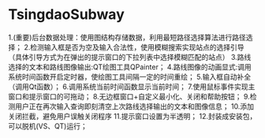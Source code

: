 # TsingdaoSubway

1.(重要)后台数据处理：使用图结构存储数据，利用最短路径选择算法进行路径选择；
2.检测输入框是否为空及输入合法性，使用模糊搜索实现站点的选择引导
（具体引导方式为在弹出的提示窗口的下拉列表中选择模糊匹配的站点）
3.路线选择的文本和路线图像输出:QT绘图工具QPainter；
4.路线图像的动画显式:调用系统时间函数开启定时器，使绘图工具间隔一定的时间重绘；
5.输入框自动补全（调用Qt函数）；
6.调用系统当前时间函数显示当前时间；
7.使用鼠标事件实现主窗口和提示窗口的可拖动；
8.无边框窗口+自定义最小化、关闭和帮助按钮；
9.检测用户正在再次输入查询即刻清空上次路线选择输出的文本和图像信息；
10.添加关闭拦截，避免用户误触关闭程序
11.提示窗口设置为半透明；
12.封装成安装包，可以脱机(VS、QT)运行；